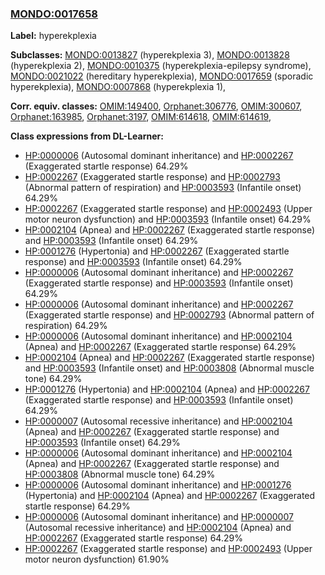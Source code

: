 
### [MONDO:0017658](http://purl.obolibrary.org/obo/MONDO_0017658)
**Label:** hyperekplexia

**Subclasses:** [MONDO:0013827](http://purl.obolibrary.org/obo/MONDO_0013827) (hyperekplexia 3), [MONDO:0013828](http://purl.obolibrary.org/obo/MONDO_0013828) (hyperekplexia 2), [MONDO:0010375](http://purl.obolibrary.org/obo/MONDO_0010375) (hyperekplexia-epilepsy syndrome), [MONDO:0021022](http://purl.obolibrary.org/obo/MONDO_0021022) (hereditary hyperekplexia), [MONDO:0017659](http://purl.obolibrary.org/obo/MONDO_0017659) (sporadic hyperekplexia), [MONDO:0007868](http://purl.obolibrary.org/obo/MONDO_0007868) (hyperekplexia 1), 

**Corr. equiv. classes:** [OMIM:149400](http://purl.obolibrary.org/obo/OMIM_149400), [Orphanet:306776](http://www.orpha.net/ORDO/Orphanet_306776), [OMIM:300607](http://purl.obolibrary.org/obo/OMIM_300607), [Orphanet:163985](http://www.orpha.net/ORDO/Orphanet_163985), [Orphanet:3197](http://www.orpha.net/ORDO/Orphanet_3197), [OMIM:614618](http://purl.obolibrary.org/obo/OMIM_614618), [OMIM:614619](http://purl.obolibrary.org/obo/OMIM_614619), 

**Class expressions from DL-Learner:**

- [HP:0000006](http://purl.obolibrary.org/obo/HP_0000006) (Autosomal dominant inheritance) and [HP:0002267](http://purl.obolibrary.org/obo/HP_0002267) (Exaggerated startle response) 64.29%
- [HP:0002267](http://purl.obolibrary.org/obo/HP_0002267) (Exaggerated startle response) and [HP:0002793](http://purl.obolibrary.org/obo/HP_0002793) (Abnormal pattern of respiration) and [HP:0003593](http://purl.obolibrary.org/obo/HP_0003593) (Infantile onset) 64.29%
- [HP:0002267](http://purl.obolibrary.org/obo/HP_0002267) (Exaggerated startle response) and [HP:0002493](http://purl.obolibrary.org/obo/HP_0002493) (Upper motor neuron dysfunction) and [HP:0003593](http://purl.obolibrary.org/obo/HP_0003593) (Infantile onset) 64.29%
- [HP:0002104](http://purl.obolibrary.org/obo/HP_0002104) (Apnea) and [HP:0002267](http://purl.obolibrary.org/obo/HP_0002267) (Exaggerated startle response) and [HP:0003593](http://purl.obolibrary.org/obo/HP_0003593) (Infantile onset) 64.29%
- [HP:0001276](http://purl.obolibrary.org/obo/HP_0001276) (Hypertonia) and [HP:0002267](http://purl.obolibrary.org/obo/HP_0002267) (Exaggerated startle response) and [HP:0003593](http://purl.obolibrary.org/obo/HP_0003593) (Infantile onset) 64.29%
- [HP:0000006](http://purl.obolibrary.org/obo/HP_0000006) (Autosomal dominant inheritance) and [HP:0002267](http://purl.obolibrary.org/obo/HP_0002267) (Exaggerated startle response) and [HP:0003593](http://purl.obolibrary.org/obo/HP_0003593) (Infantile onset) 64.29%
- [HP:0000006](http://purl.obolibrary.org/obo/HP_0000006) (Autosomal dominant inheritance) and [HP:0002267](http://purl.obolibrary.org/obo/HP_0002267) (Exaggerated startle response) and [HP:0002793](http://purl.obolibrary.org/obo/HP_0002793) (Abnormal pattern of respiration) 64.29%
- [HP:0000006](http://purl.obolibrary.org/obo/HP_0000006) (Autosomal dominant inheritance) and [HP:0002104](http://purl.obolibrary.org/obo/HP_0002104) (Apnea) and [HP:0002267](http://purl.obolibrary.org/obo/HP_0002267) (Exaggerated startle response) 64.29%
- [HP:0002104](http://purl.obolibrary.org/obo/HP_0002104) (Apnea) and [HP:0002267](http://purl.obolibrary.org/obo/HP_0002267) (Exaggerated startle response) and [HP:0003593](http://purl.obolibrary.org/obo/HP_0003593) (Infantile onset) and [HP:0003808](http://purl.obolibrary.org/obo/HP_0003808) (Abnormal muscle tone) 64.29%
- [HP:0001276](http://purl.obolibrary.org/obo/HP_0001276) (Hypertonia) and [HP:0002104](http://purl.obolibrary.org/obo/HP_0002104) (Apnea) and [HP:0002267](http://purl.obolibrary.org/obo/HP_0002267) (Exaggerated startle response) and [HP:0003593](http://purl.obolibrary.org/obo/HP_0003593) (Infantile onset) 64.29%
- [HP:0000007](http://purl.obolibrary.org/obo/HP_0000007) (Autosomal recessive inheritance) and [HP:0002104](http://purl.obolibrary.org/obo/HP_0002104) (Apnea) and [HP:0002267](http://purl.obolibrary.org/obo/HP_0002267) (Exaggerated startle response) and [HP:0003593](http://purl.obolibrary.org/obo/HP_0003593) (Infantile onset) 64.29%
- [HP:0000006](http://purl.obolibrary.org/obo/HP_0000006) (Autosomal dominant inheritance) and [HP:0002104](http://purl.obolibrary.org/obo/HP_0002104) (Apnea) and [HP:0002267](http://purl.obolibrary.org/obo/HP_0002267) (Exaggerated startle response) and [HP:0003808](http://purl.obolibrary.org/obo/HP_0003808) (Abnormal muscle tone) 64.29%
- [HP:0000006](http://purl.obolibrary.org/obo/HP_0000006) (Autosomal dominant inheritance) and [HP:0001276](http://purl.obolibrary.org/obo/HP_0001276) (Hypertonia) and [HP:0002104](http://purl.obolibrary.org/obo/HP_0002104) (Apnea) and [HP:0002267](http://purl.obolibrary.org/obo/HP_0002267) (Exaggerated startle response) 64.29%
- [HP:0000006](http://purl.obolibrary.org/obo/HP_0000006) (Autosomal dominant inheritance) and [HP:0000007](http://purl.obolibrary.org/obo/HP_0000007) (Autosomal recessive inheritance) and [HP:0002104](http://purl.obolibrary.org/obo/HP_0002104) (Apnea) and [HP:0002267](http://purl.obolibrary.org/obo/HP_0002267) (Exaggerated startle response) 64.29%
- [HP:0002267](http://purl.obolibrary.org/obo/HP_0002267) (Exaggerated startle response) and [HP:0002493](http://purl.obolibrary.org/obo/HP_0002493) (Upper motor neuron dysfunction) 61.90%



